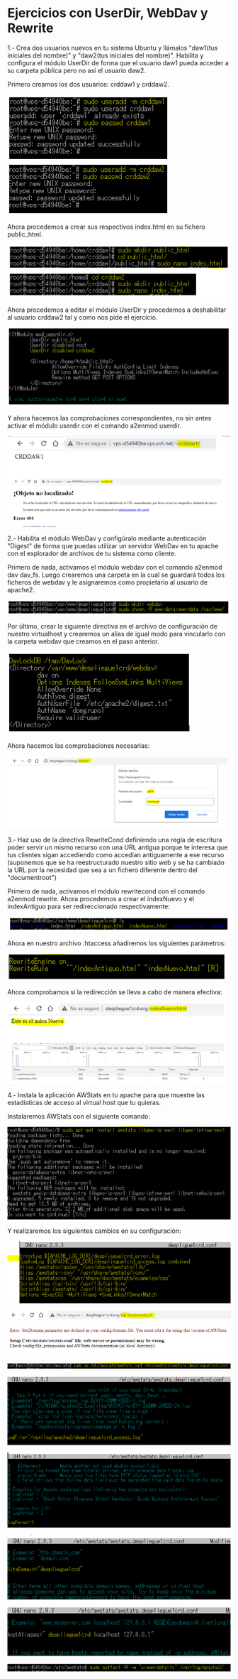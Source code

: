 # Ejercicios con UserDir, WebDav y Rewrite

1.- Crea dos usuarios nuevos en tu sistema Ubuntu y llámalos "daw1(tus iniciales del nombre)" y "daw2(tus iniciales del nombre)". Habilita y configura el módulo UserDir de forma que el usuario daw1 pueda acceder a su carpeta pública pero no así el usuario daw2.


Primero creamos los dos usuarios: crddaw1 y crddaw2.

![](./img-1.PNG)


Ahora procedemos a crear sus respectivos index.html en su fichero public_html.


![](./img-2.PNG)

Ahora procedemos a editar el módulo UserDir y procedemos a deshabilitar al usuario crddaw2 tal y como nos pide el ejercicio.


![](./img-3.PNG)


Y ahora hacemos las comprobaciones correspondientes, no sin antes activar el módulo userdir con el comando a2enmod userdir.


![](./img-4.PNG)

2.- Habilita el módulo WebDav y configúralo mediante autenticación "Digest" de forma que puedas utilizar un servidor WebDav en tu apache con el explorador de archivos de tu sistema como cliente.


Primero de nada, activamos el módulo webdav con el comando a2enmod dav dav_fs. Luego crearemos una carpeta en la cual se guardará todos los ficheros de webdav y le asignaremos como propietario al usuario de apache2.


![](./img-5.PNG)


Por último, crear la siguiente directiva en el archivo de configuración de nuestro virtualhost y crearemos un alias de igual modo para vincularlo con la carpeta webdav que creamos en el paso anterior.

![](./img-6.PNG)


Ahora hacemos las comprobaciones necesarias:


![](./img-7.PNG)



3.- Haz uso de la directiva RewriteCond definiendo una regla de escritura poder servir un mismo recurso con una URL antigua porque te interesa que tus clientes sigan accediendo como accedían antiguamente a ese recurso (suponemos que se ha reestructurado nuestro sitio web y se ha cambiado la URL por la necesidad que sea a un fichero diferente dentro del "documentroot")


Primero de nada, activamos el módulo rewritecond con el comando a2enmod rewrite. Ahora procedemos a crear el indexNuevo y el indexAntiguo para ser redireccionado respectivamente:


![](./img-8.PNG)


Ahora en nuestro archivo .htaccess añadiremos los siguientes parámetros:


![](./img-9.PNG)


Ahora comprobamos si la redirección se lleva a cabo de manera efectiva:


![](./img-10.PNG)


4.- Instala la aplicación AWStats en tu apache para que muestre las estadísticas de acceso al virtual host que tu quieras.


Instalaremos AWStats con el siguiente comando: 


![](./img-11.PNG)

Y realizaremos los siguientes cambios en su configuración:


![](./img-12.PNG)


![](./img-13.PNG)


![](./img-14.PNG)


![](./img-15.PNG)


![](./img-16.PNG)


![](./img-17.PNG)


![](./img-18.PNG)


![](./img-19.PNG)
